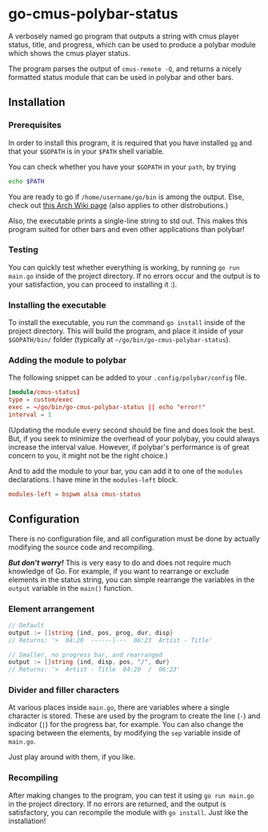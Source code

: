# go-cmus-polybar-status
A verbosely named go program that outputs a string with cmus player status, title, and progress, which can be used to produce a polybar module which shows the cmus player status. 

The program parses the output of `cmus-remote -Q`, and returns a nicely formatted status module that can be used in polybar and other bars.

## Installation

### Prerequisites
In order to install this program, it is required that you have installed [`go`](golang.org) and that your `$GOPATH` is in your `$PATH` shell variable.

You can check whether you have your `$GOPATH` in your `path`, by trying 

```zsh
echo $PATH
```

You are ready to go if `/home/username/go/bin` is among the output. Else, check out [this Arch Wiki page](https://wiki.archlinux.org/index.php/Go#$GOPATH) (also applies to other distrobutions.)

Also, the executable prints a single-line string to std out. This makes this program suited for other bars and even other applications than polybar! 

### Testing
You can quickly test whether everything is working, by running `go run main.go` inside of the project directory. If no errors occur and the output is to your satisfaction, you can proceed to installing it :).

### Installing the executable
To install the executable, you run the command `go install` inside of the project directory. This will build the program, and place it inside of your `$GOPATH/bin/` folder (typically at `~/go/bin/go-cmus-polybar-status`). 

### Adding the module to polybar
The following snippet can be added to your `.config/polybar/config` file. 

```toml
[module/cmus-status]
type = custom/exec
exec = ~/go/bin/go-cmus-polybar-status || echo "error!"
interval = 1
```

(Updating the module every second should be fine and does look the best. But, if you seek to minimize the overhead of your polybay, you could always increase the interval value. However, if polybar's performance is of great concern to you, it might not be the right choice.)

And to add the module to your bar, you can add it to one of the `modules` declarations. I have mine in the `modules-left` block.

```toml
modules-left = bspwm alsa cmus-status
```

## Configuration
There is no configuration file, and all configuration must be done by actually modifying the source code and recompiling. 

***But don't worry!*** This is very easy to do and does not require much knowledge of Go. For example, if you want to rearrange or exclude elements in the status string, you can simple rearrange the variables in the `output` variable in the `main()` function.

### Element arrangement
```go
// Default
output := []string {ind, pos, prog, dur, disp}
// Returns: '>  04:20  ------|---  06:23  Artist - Title'

// Smaller, no progress bar, and rearranged
output := []string {ind, disp, pos, "/", dur}
// Returns: '>  Artist - Title  04:20  /  06:23'
```

### Divider and filler characters
At various places inside `main.go`, there are variables where a single character is stored. These are used by the program to create the line (`-`) and indicator (`|`) for the progress bar, for example. You can also change the spacing between the elements, by modifying the `sep` variable inside of `main.go`.

Just play around with them, if you like.

### Recompiling
After making changes to the program, you can test it using `go run main.go` in the project directory. If no errors are returned, and the output is satisfactory, you can recompile the module with `go install`. Just like the installation!

